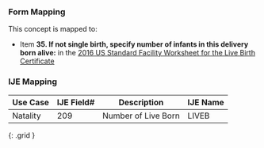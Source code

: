 ### Form Mapping
This concept is mapped to:
 * Item **35. If not single birth, specify number of infants in this delivery born alive:** in the [2016 US Standard Facility Worksheet for the Live Birth Certificate](https://www.cdc.gov/nchs/data/dvs/facility-worksheet-2016-508.pdf)

### IJE Mapping

| **Use Case** | **IJE Field#** | **Description** | **IJE Name** |
| ------------ | -------------- | --------------- | ------------ |
| Natality | 209 | Number of Live Born | LIVEB |
{: .grid }
